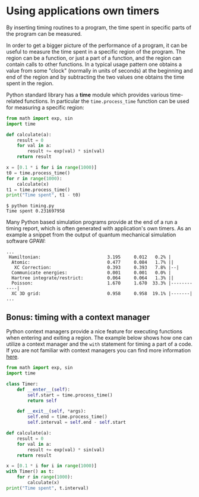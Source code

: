 <!-- Title: Using applications own timers -->

<!-- Short description:

We discuss in this article how you can insert timing routines for measuring
the time spent in a specific part of a program.

-->

# Using applications own timers

By inserting timing routines to a program, the time spent in specific parts
of the program can be measured.

In order to get a bigger picture of the performance of a program, it can be
useful to measure the time spent in a specific region of the program. The
region can be a function, or just a part of a function, and the region can
contain calls to other functions. In a typical usage pattern one obtains a
value from some "clock" (normally in units of seconds) at the beginning and
end of the region and by subtracting the two values one obtains the time spent
in the region.

Python standard library has a **time** module which provides various
time-related functions. In particular the `time.process_time` function can be
used for measuring a specific region:

~~~python
from math import exp, sin
import time

def calculate(a):
    result = 0
    for val in a:
        result += exp(val) * sin(val)
    return result

x = [0.1 * i for i in range(1000)]
t0 = time.process_time()
for r in range(1000):
    calculate(x)
t1 = time.process_time()
print("Time spent", t1 - t0)
~~~

~~~
$ python timing.py
Time spent 0.231697958
~~~

Many Python based simulation programs provide at the end of a run a timing
report, which is often generated with application's own timers. As an example
a snippet from the output of quantum mechanical simulation software GPAW:

~~~
...
 Hamiltonian:                         3.195     0.012   0.2% |
  Atomic:                             0.477     0.084   1.7% ||
   XC Correction:                     0.393     0.393   7.8% |--|
  Communicate energies:               0.001     0.001   0.0% |
  Hartree integrate/restrict:         0.064     0.064   1.3% ||
  Poisson:                            1.670     1.670  33.3% |------------|
  XC 3D grid:                         0.958     0.958  19.1% |-------|
...
~~~

## Bonus: timing with a context manager

Python context managers provide a nice feature for executing functions when
entering and exiting a region. The example below shows how one can utilize
a context manager and the `with` statement for timing a part of a code. If you
are not familiar with context managers you can find more information
[here](https://docs.python.org/3/reference/datamodel.html#context-managers).

~~~python
from math import exp, sin
import time

class Timer:
    def __enter__(self):
        self.start = time.process_time()
        return self

    def __exit__(self, *args):
        self.end = time.process_time()
        self.interval = self.end - self.start

def calculate(a):
    result = 0
    for val in a:
        result += exp(val) * sin(val)
    return result

x = [0.1 * i for i in range(1000)]
with Timer() as t:
    for r in range(1000):
        calculate(x)
print("Time spent", t.interval)
~~~
